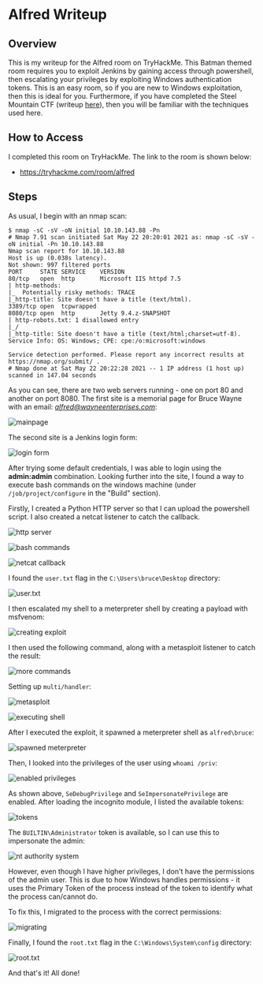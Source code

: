 # Alfred Writeup

## Overview

This is my writeup for the Alfred room on TryHackMe.  This Batman themed room requires you to exploit Jenkins by gaining access through powershell, then escalating your privileges by exploiting Windows authentication tokens.  This is an easy room, so if you are new to Windows exploitation, then this is ideal for you.  Furthermore, if you have completed the Steel Mountain CTF (writeup [here](/Steel%20Mountain/README.md)), then you will be familiar with the techniques used here.

## How to Access

I completed this room on TryHackMe.  The link to the room is shown below:

- https://tryhackme.com/room/alfred

## Steps

As usual, I begin with an nmap scan:

```
$ nmap -sC -sV -oN initial 10.10.143.88 -Pn
# Nmap 7.91 scan initiated Sat May 22 20:20:01 2021 as: nmap -sC -sV -oN initial -Pn 10.10.143.88
Nmap scan report for 10.10.143.88
Host is up (0.038s latency).
Not shown: 997 filtered ports
PORT     STATE SERVICE    VERSION
80/tcp   open  http       Microsoft IIS httpd 7.5
| http-methods: 
|_  Potentially risky methods: TRACE
|_http-title: Site doesn't have a title (text/html).
3389/tcp open  tcpwrapped
8080/tcp open  http       Jetty 9.4.z-SNAPSHOT
| http-robots.txt: 1 disallowed entry 
|_/
|_http-title: Site doesn't have a title (text/html;charset=utf-8).
Service Info: OS: Windows; CPE: cpe:/o:microsoft:windows

Service detection performed. Please report any incorrect results at https://nmap.org/submit/ .
# Nmap done at Sat May 22 20:22:28 2021 -- 1 IP address (1 host up) scanned in 147.04 seconds
```

As you can see, there are two web servers running - one on port 80 and another on port 8080.  The first site is a memorial page for Bruce Wayne with an email: *alfred@wayneenterprises.com*:

![mainpage](screenshots/1_mainpage.png)

The second site is a Jenkins login form:

![login form](screenshots/2_login_form.png)

After trying some default credentials, I was able to login using the **admin:admin** combination.  Looking further into the site, I found a way to execute bash commands on the windows machine (under `/job/project/configure` in the "Build" section).

Firstly, I created a Python HTTP server so that I can upload the powershell script.  I also created a netcat listener to catch the callback.

![http server](screenshots/4_python_http_server.png)

![bash commands](screenshots/3_execute_bash_commands.png)

![netcat callback](screenshots/5_netcat.png)

I found the `user.txt` flag in the `C:\Users\bruce\Desktop` directory:

![user.txt](screenshots/6_user_flag.png)

I then escalated my shell to a meterpreter shell by creating a payload with msfvenom:

![creating exploit](screenshots/7_creating_exploit.png)

I then used the following command, along with a metasploit listener to catch the result:

![more commands](screenshots/8_next_command.png)

Setting up `multi/handler`:

![metasploit](screenshots/9_metasploit_listener.png)

![executing shell](screenshots/10_executing_shell.png)

After I executed the exploit, it spawned a meterpreter shell as `alfred\bruce`:

![spawned meterpreter](screenshots/11_spawned_meterpreter.png)

Then, I looked into the privileges of the user using `whoami /priv`:

![enabled privileges](screenshots/12_enabled_privileges.png)

As shown above, `SeDebugPrivilege` and `SeImpersonatePrivilege` are enabled.  After loading the incognito module, I listed the available tokens:
 
![tokens](screenshots/13_tokens.png)

The `BUILTIN\Administrator` token is available, so I can use this to impersonate the admin:

![nt authority system](screenshots/14_nt_authority_system.png)

However, even though I have higher privileges, I don't have the permissions of the admin user.  This is due to how Windows handles permissions - it uses the Primary Token of the process instead of the token to identify what the process can/cannot do.

To fix this, I migrated to the process with the correct permissions:

![migrating](screenshots/15_migrating.png)

Finally, I found the `root.txt` flag in the `C:\Windows\System\config` directory:

![root.txt](screenshots/16_root_flag.png)

And that's it!  All done!
